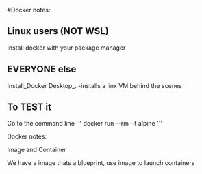 

#Docker notes:

## Linux users (NOT WSL)
Install docker with your package manager

## EVERYONE else

Install_Docker Desktop_.
-installs a linx VM behind the scenes

## To TEST it
Go to the command line
'''
docker run --rm -it alpine
'''


Docker notes:

Image and Container

We have a image thats a blueprint, use image to launch containers
